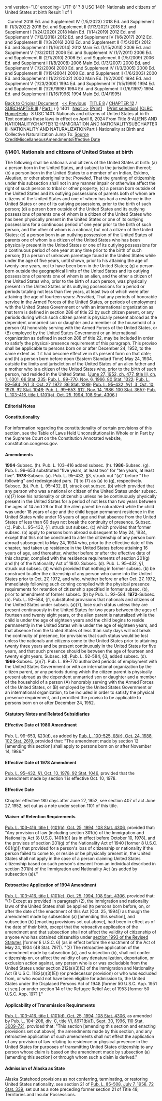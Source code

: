 xml version='1.0' encoding='UTF-8' ?
8 USC 1401: Nationals and citizens of United States at birth
 Result 1 of 1
 
  
  Current
2018 Ed. and Supplement IV (1/5/2023)
2018 Ed. and Supplement III (1/3/2022)
2018 Ed. and Supplement II (1/13/2021)
2018 Ed. and Supplement I (1/24/2020)
2018 Main Ed. (1/14/2019)
2012 Ed. and Supplement V (1/12/2018)
2012 Ed. and Supplement IV (1/6/2017)
2012 Ed. and Supplement III (1/3/2016)
2012 Ed. and Supplement II (1/5/2015)
2012 Ed. and Supplement I (1/16/2014)
2012 Main Ed. (1/15/2013)
2006 Ed. and Supplement V (1/3/2012)
2006 Ed. and Supplement IV (1/7/2011)
2006 Ed. and Supplement III (2/1/2010)
2006 Ed. and Supplement II (1/5/2009)
2006 Ed. and Supplement I (1/8/2008)
2006 Main Ed. (1/3/2007)
2000 Ed. and Supplement V (1/2/2006)
2000 Ed. and Supplement IV (1/3/2005)
2000 Ed. and Supplement III (1/19/2004)
2000 Ed. and Supplement II (1/6/2003)
2000 Ed. and Supplement I (1/22/2002)
2000 Main Ed. (1/2/2001)
1994 Ed. and Supplement V (1/23/2000)
1994 Ed. and Supplement IV (1/5/1999)
1994 Ed. and Supplement III (1/26/1998)
1994 Ed. and Supplement II (1/6/1997)
1994 Ed. and Supplement I (1/16/1996)
1994 Main Ed. (1/4/1995)
  
 
  
[Back to Original Document](/view.xhtml;jsessionid=26682571B194F7A28C17EEAC100D5040)
 
[<< Previous](#)
  
 [TITLE 8](/view.xhtml;jsessionid=26682571B194F7A28C17EEAC100D5040?req=granuleid%3AUSC-prelim-title8&saved=%7CZ3JhbnVsZWlkOlVTQy1wcmVsaW0tdGl0bGU4LXNlY3Rpb24xNDAx%7C%7C%7C0%7Cfalse%7Cprelim&edition=prelim) / [CHAPTER 12](/view.xhtml;jsessionid=26682571B194F7A28C17EEAC100D5040?req=granuleid%3AUSC-prelim-title8-chapter12&saved=%7CZ3JhbnVsZWlkOlVTQy1wcmVsaW0tdGl0bGU4LXNlY3Rpb24xNDAx%7C%7C%7C0%7Cfalse%7Cprelim&edition=prelim) / [SUBCHAPTER III](/view.xhtml;jsessionid=26682571B194F7A28C17EEAC100D5040?req=granuleid%3AUSC-prelim-title8-chapter12-subchapter3&saved=%7CZ3JhbnVsZWlkOlVTQy1wcmVsaW0tdGl0bGU4LXNlY3Rpb24xNDAx%7C%7C%7C0%7Cfalse%7Cprelim&edition=prelim) / [Part I](/view.xhtml;jsessionid=26682571B194F7A28C17EEAC100D5040?req=granuleid%3AUSC-prelim-title8-chapter12-subchapter3-part1&saved=%7CZ3JhbnVsZWlkOlVTQy1wcmVsaW0tdGl0bGU4LXNlY3Rpb24xNDAx%7C%7C%7C0%7Cfalse%7Cprelim&edition=prelim) / § 1401
  
 [Next >>](#)
[[Print]](#)
   
 [[Print selection]](#)
[[OLRC Home]](/browse.xhtml;jsessionid=26682571B194F7A28C17EEAC100D5040)[Help](/navHelp.xhtml;jsessionid=26682571B194F7A28C17EEAC100D5040)
 
8 USC 1401: Nationals and citizens of United States at birth
Text contains those laws in effect on April 6, 2024
From Title 8-ALIENS AND NATIONALITYCHAPTER 12-IMMIGRATION AND NATIONALITYSUBCHAPTER III-NATIONALITY AND NATURALIZATIONPart I-Nationality at Birth and Collective Naturalization
Jump To: [Source Credit](#sourcecredit)[Miscellaneous](#miscellaneous-note)[Amendments](#amendment-note)[Effective Date](#effectivedate-amendment-note)
### §1401. Nationals and citizens of United States at birth
The following shall be nationals and citizens of the United States at birth:
(a) a person born in the United States, and subject to the jurisdiction thereof;
(b) a person born in the United States to a member of an Indian, Eskimo, Aleutian, or other aboriginal tribe: *Provided*, That the granting of citizenship under this subsection shall not in any manner impair or otherwise affect the right of such person to tribal or other property;
(c) a person born outside of the United States and its outlying possessions of parents both of whom are citizens of the United States and one of whom has had a residence in the United States or one of its outlying possessions, prior to the birth of such person;
(d) a person born outside of the United States and its outlying possessions of parents one of whom is a citizen of the United States who has been physically present in the United States or one of its outlying possessions for a continuous period of one year prior to the birth of such person, and the other of whom is a national, but not a citizen of the United States;
(e) a person born in an outlying possession of the United States of parents one of whom is a citizen of the United States who has been physically present in the United States or one of its outlying possessions for a continuous period of one year at any time prior to the birth of such person;
(f) a person of unknown parentage found in the United States while under the age of five years, until shown, prior to his attaining the age of twenty-one years, not to have been born in the United States;
(g) a person born outside the geographical limits of the United States and its outlying possessions of parents one of whom is an alien, and the other a citizen of the United States who, prior to the birth of such person, was physically present in the United States or its outlying possessions for a period or periods totaling not less than five years, at least two of which were after attaining the age of fourteen years: *Provided*, That any periods of honorable service in the Armed Forces of the United States, or periods of employment with the United States Government or with an international organization as that term is defined in section 288 of title 22 by such citizen parent, or any periods during which such citizen parent is physically present abroad as the dependent unmarried son or daughter and a member of the household of a person (A) honorably serving with the Armed Forces of the United States, or (B) employed by the United States Government or an international organization as defined in section 288 of title 22, may be included in order to satisfy the physical-presence requirement of this paragraph. This proviso shall be applicable to persons born on or after December 24, 1952, to the same extent as if it had become effective in its present form on that date; and
(h) a person born before noon (Eastern Standard Time) May 24, 1934, outside the limits and jurisdiction of the United States of an alien father and a mother who is a citizen of the United States who, prior to the birth of such person, had resided in the United States.
([June 27, 1952, ch. 477, title III, ch. 1, §301, 66 Stat. 235](/statviewer.htm?volume=66&page=235); [Pub. L. 89–770, Nov. 6, 1966, 80 Stat. 1322](/statviewer.htm?volume=80&page=1322); [Pub. L. 92–584, §§1, 3, Oct. 27, 1972, 86 Stat. 1289](/statviewer.htm?volume=86&page=1289); [Pub. L. 95–432, §§1, 3, Oct. 10, 1978, 92 Stat. 1046](/statviewer.htm?volume=92&page=1046); [Pub. L. 99–653, §12, Nov. 14, 1986, 100 Stat. 3657](/statviewer.htm?volume=100&page=3657); [Pub. L. 103–416, title I, §101(a), Oct. 25, 1994, 108 Stat. 4306](/statviewer.htm?volume=108&page=4306).)
  
#### **Editorial Notes**
#### Constitutionality
For information regarding the constitutionality of certain provisions of this section, see the Table of Laws Held Unconstitutional in Whole or in Part by the Supreme Court on the Constitution Annotated website, constitution.congress.gov.
#### Amendments
**1994**-Subsec. (h). Pub. L. 103–416 added subsec. (h).
**1986**-Subsec. (g). Pub. L. 99–653 substituted "five years, at least two" for "ten years, at least five".
**1978**-Subsec. (a). Pub. L. 95–432, §3, struck out "(a)" before "The following" and redesignated pars. (1) to (7) as (a) to (g), respectively.
Subsec. (b). Pub. L. 95–432, §1, struck out subsec. (b) which provided that any person who was a national or citizen of the United States under subsec. (a)(7) lose his nationality or citizenship unless he be continuously physically present in the United States for a period of not less than two years between the ages of 14 and 28 or that the alien parent be naturalized while the child was under 18 years of age and the child began permanent residence in the United States while under 18 years of age and that absence from the United States of less than 60 days not break the continuity of presence.
Subsec. (c). Pub. L. 95–432, §1, struck out subsec. (c) which provided that former subsec. (b) apply to persons born abroad subsequent to May 24, 1934, except that this not be construed to alter the citizenship of any person born abroad subsequent to May 24, 1934 who, prior to the effective date of this chapter, had taken up residence in the United States before attaining 16 years of age, and thereafter, whether before or after the effective date of this chapter, complied with the residence requirements of section 201(g) and (h) of the Nationality Act of 1940.
Subsec. (d). Pub. L. 95–432, §1, struck out subsec. (d) which provided that nothing in former subsec. (b) be construed to alter the citizenship of any person who came into the United States prior to Oct. 27, 1972, and who, whether before or after Oct. 27, 1972, immediately following such coming complied with the physical presence requirements for retention of citizenship specified in former subsec. (b), prior to amendment of former subsec. (b) by Pub. L. 92–584.
**1972**-Subsec. (b). Pub. L. 92–584, §1, substituted provisions that nationals and citizens of the United States under subsec. (a)(7), lose such status unless they are present continuously in the United States for two years between the ages of fourteen and twenty eight years, or the alien parent is naturalized while the child is under the age of eighteen years and the child begins to reside permanently in the United States while under the age of eighteen years, and that absence from the United States of less than sixty days will not break the continuity of presence, for provisions that such status would be lost unless the nationals and citizens come to the United States prior to attaining twenty three years and be present continuously in the United States for five years, and that such presence should be between the age of fourteen and twenty eight years.
Subsec. (d). Pub. L. 92–584, §3, added subsec. (d).
**1966**-Subsec. (a)(7). Pub. L. 89–770 authorized periods of employment with the United States Government or with an international organization by the citizen parent, or any periods during which the citizen parent is physically present abroad as the dependent unmarried son or daughter and a member of the household of a person (A) honorably serving with the Armed Forces of the United States, or (B) employed by the United States Government or an international organization, to be included in order to satisfy the physical presence requirement, and permitted the proviso to be applicable to persons born on or after December 24, 1952.
  
#### **Statutory Notes and Related Subsidiaries**
#### Effective Date of 1986 Amendment
Pub. L. 99–653, §23(d), as added by [Pub. L. 100–525, §8(r), Oct. 24, 1988, 102 Stat. 2619](/statviewer.htm?volume=102&page=2619), provided that: "The amendment made by section 12 [amending this section] shall apply to persons born on or after November 14, 1986."
#### Effective Date of 1978 Amendment
[Pub. L. 95–432, §1, Oct. 10, 1978, 92 Stat. 1046](/statviewer.htm?volume=92&page=1046), provided that the amendment made by section 1 is effective Oct. 10, 1978.
#### Effective Date
Chapter effective 180 days after June 27, 1952, see section 407 of act June 27, 1952, set out as a note under section 1101 of this title.
#### Waiver of Retention Requirements
[Pub. L. 103–416, title I, §101(b), Oct. 25, 1994, 108 Stat. 4306](/statviewer.htm?volume=108&page=4306), provided that: "Any provision of law (including section 301(b) of the Immigration and Nationality Act [8 U.S.C. 1401(b)] (as in effect before October 10, 1978), and the provisos of section 201(g) of the Nationality Act of 1940 [former 8 U.S.C. 601(g)]) that provided for a person's loss of citizenship or nationality if the person failed to come to, or reside or be physically present in, the United States shall not apply in the case of a person claiming United States citizenship based on such person's descent from an individual described in section 301(h) of the Immigration and Nationality Act (as added by subsection (a))."
#### Retroactive Application of 1994 Amendment
[Pub. L. 103–416, title I, §101(c), Oct. 25, 1994, 108 Stat. 4306](/statviewer.htm?volume=108&page=4306), provided that:
"(1) Except as provided in paragraph (2), the immigration and nationality laws of the United States shall be applied (to persons born before, on, or after the date of the enactment of this Act [Oct. 25, 1994]) as though the amendment made by subsection (a) [amending this section], and subsection (b) [enacting provisions set out above], had been in effect as of the date of their birth, except that the retroactive application of the amendment and that subsection shall not affect the validity of citizenship of anyone who has obtained citizenship under [section 1993 of the Revised Statutes](/statviewer.htm?volume=rs&page=350) [former 8 U.S.C. 6] (as in effect before the enactment of the Act of May 24, 1934 (48 Stat. 797)).
"(2) The retroactive application of the amendment made by subsection (a), and subsection (b), shall not confer citizenship on, or affect the validity of any denaturalization, deportation, or exclusion action against, any person who is or was excludable from the United States under section 212(a)(3)(E) of the Immigration and Nationality Act (8 U.S.C. 1182(a)(3)(E)) (or predecessor provision) or who was excluded from, or who would not have been eligible for admission to, the United States under the Displaced Persons Act of 1948 [former 50 U.S.C. App. 1951 et seq.] or under section 14 of the Refugee Relief Act of 1953 [former 50 U.S.C. App. 1971l]."
#### Applicability of Transmission Requirements
[Pub. L. 103–416, title I, §101(d), Oct. 25, 1994, 108 Stat. 4306](/statviewer.htm?volume=108&page=4306), as amended by [Pub. L. 104–208, div. C, title VI, §671(b)(1), Sept. 30, 1996, 110 Stat. 3009–721](/statviewer.htm?volume=110&page=3009-721), provided that: "This section [amending this section and enacting provisions set out above], the amendments made by this section, and any retroactive application of such amendments shall not effect the application of any provision of law relating to residence or physical presence in the United States for purposes of transmitting United States citizenship to any person whose claim is based on the amendment made by subsection (a) [amending this section] or through whom such a claim is derived."
#### Admission of Alaska as State
Alaska Statehood provisions as not conferring, terminating, or restoring United States nationality, see section 21 of [Pub. L. 85–508, July 7, 1958, 72 Stat. 339](/statviewer.htm?volume=72&page=339), set out as a note preceding former section 21 of Title 48, Territories and Insular Possessions.
